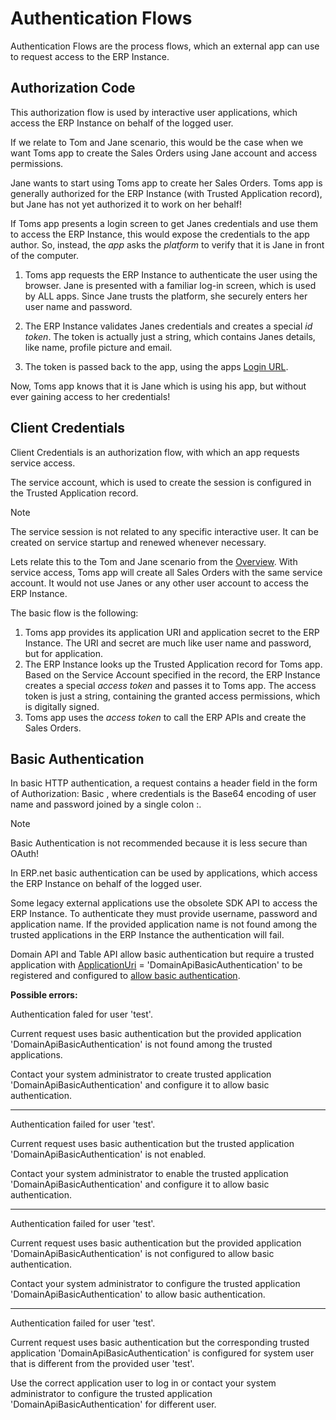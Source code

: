 # Authentication Flows

Authentication Flows are the process flows, which an external app can use to request access to the ERP Instance.

## Authorization Code

This authorization flow is used by interactive user applications, which access the ERP Instance on behalf of the logged user.

If we relate to Tom and Jane scenario, this would be the case when we want Toms app to create the Sales Orders using Jane account and access permissions.

Jane wants to start using Toms app to create her Sales Orders.
Toms app is generally authorized for the ERP Instance (with Trusted Application record), but Jane has not yet authorized it to work on her behalf!

If Toms app presents a login screen to get Janes credentials and use them to access the ERP Instance, this would expose the credentials to the app author.
So, instead, the *app* asks the *platform* to verify that it is Jane in front of the computer.

1. Toms app requests the ERP Instance to authenticate the user using the browser.
Jane is presented with a familiar log-in screen, which is used by ALL apps.
Since Jane trusts the platform, she securely enters her user name and password.

1. The ERP Instance validates Janes credentials and creates a special *id token*.
The token is actually just a string, which contains Janes details, like name, profile picture and email.

1. The token is passed back to the app, using the apps [Login URL](trusted-applications.md#impersonate-login-url).

Now, Toms app knows that it is Jane which is using his app, but without ever gaining access to her credentials!

## Client Credentials

Client Credentials is an authorization flow, with which an app requests service access.

The service account, which is used to create the session is configured in the Trusted Application record.

> [!note]
> The service session is not related to any specific interactive user. It can be created on service startup and renewed whenever necessary.

Lets relate this to the Tom and Jane scenario from the [Overview](index.md).
With service access, Toms app will create all Sales Orders with the same service account.
It would not use Janes or any other user account to access the ERP Instance.

The basic flow is the following:

1. Toms app provides its application URI and application secret to the ERP Instance.
The URI and secret are much like user name and password, but for application.
1. The ERP Instance looks up the Trusted Application record for Toms app.
Based on the Service Account specified in the record, the ERP Instance creates a special *access token* and passes it to Toms app.
The access token is just a string, containing the granted access permissions, which is digitally signed.
1. Toms app uses the *access token* to call the ERP APIs and create the Sales Orders.

## Basic Authentication

In basic HTTP authentication, a request contains a header field in the form of Authorization: Basic <credentials>, where credentials is the Base64 encoding of user name and password joined by a single colon :.
  
> [!note]
> Basic Authentication is not recommended because it is less secure than OAuth!
  
In ERP.net basic authentication can be used by applications, which access the ERP Instance on behalf of the logged user.
  
Some legacy external applications use the obsolete SDK API to access the ERP Instance. To authenticate they must provide username, password and application name. If the provided application name is not found among the trusted applications in the ERP Instance the authentication will fail.
  
Domain API and Table API allow basic authentication but require a trusted application with [ApplicationUri](trusted-applications.md#application-uri) = 'DomainApiBasicAuthentication' to be registered and configured to [allow basic authentication](trusted-applications.md#basic-authentication-allowed).
  
**Possible errors:**
    
Authentication faled for user 'test'.
 
Current request uses basic authentication but the provided application 'DomainApiBasicAuthentication' is not found among the trusted applications.
  
Contact your system administrator to create trusted application 'DomainApiBasicAuthentication' and configure it to allow basic authentication.

---

Authentication failed for user 'test'.
 
Current request uses basic authentication but the trusted application 'DomainApiBasicAuthentication' is not enabled.
 
Contact your system administrator to enable the trusted application 'DomainApiBasicAuthentication' and configure it to allow basic authentication.

---

Authentication failed for user 'test'.
 
Current request uses basic authentication but the provided application 'DomainApiBasicAuthentication' is not configured to allow basic authentication.

Contact your system administrator to configure the trusted application 'DomainApiBasicAuthentication' to allow basic authentication.

---

Authentication failed for user 'test'.

Current request uses basic authentication but the corresponding trusted application 'DomainApiBasicAuthentication' is configured for system user that is different from the provided user 'test'.

Use the correct application user to log in or contact your system administrator to configure the trusted application 'DomainApiBasicAuthentication' for different user.  
  
